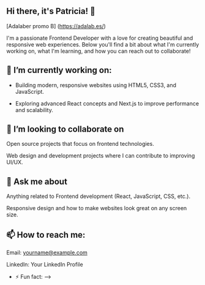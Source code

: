 ## Hi there, it's Patricia! 👋

[Adalaber promo B] (https://adalab.es/)

I'm a passionate Frontend Developer with a love for creating beautiful and responsive web experiences. Below you'll find a bit about what I'm currently working on, what I'm learning, and how you can reach out to collaborate!

## 🔭 I’m currently working on:
  
- Building modern, responsive websites using HTML5, CSS3, and JavaScript.

- Exploring advanced React concepts and Next.js to improve performance and scalability.

## 👯 I’m looking to collaborate on

  Open source projects that focus on frontend technologies.
  
  Web design and development projects where I can contribute to improving UI/UX.
  
## 💬 Ask me about
  Anything related to Frontend development (React, JavaScript, CSS, etc.).
  
  Responsive design and how to make websites look great on any screen size.
  
## 📫 How to reach me:

  Email: yourname@example.com

  
  LinkedIn: Your LinkedIn Profile
  

- ⚡ Fun fact: 
-->
